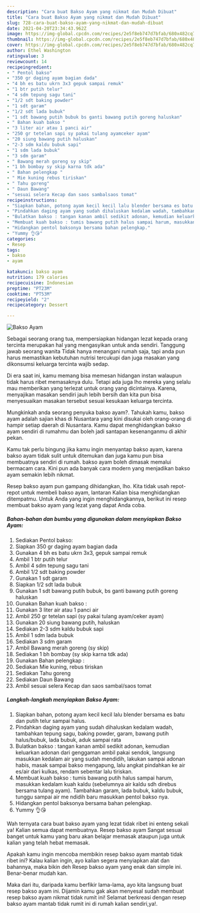 ```yaml
---
description: "Cara buat Bakso Ayam yang nikmat dan Mudah Dibuat"
title: "Cara buat Bakso Ayam yang nikmat dan Mudah Dibuat"
slug: 728-cara-buat-bakso-ayam-yang-nikmat-dan-mudah-dibuat
date: 2021-04-20T23:34:43.962Z
image: https://img-global.cpcdn.com/recipes/2e5f8eb747d7bfab/680x482cq70/bakso-ayam-foto-resep-utama.jpg
thumbnail: https://img-global.cpcdn.com/recipes/2e5f8eb747d7bfab/680x482cq70/bakso-ayam-foto-resep-utama.jpg
cover: https://img-global.cpcdn.com/recipes/2e5f8eb747d7bfab/680x482cq70/bakso-ayam-foto-resep-utama.jpg
author: Ethel Washington
ratingvalue: 3
reviewcount: 14
recipeingredient:
- " Pentol bakso"
- "350 gr daging ayam bagian dada"
- "4 bh es batu ukrn 3x3 gepuk sampai remuk"
- "1 btr putih telur"
- "4 sdm tepung sagu tani"
- "1/2 sdt baking powder"
- "1 sdt garam"
- "1/2 sdt lada bubuk"
- "1 sdt bawang putih bubuk bs ganti bawang putih goreng haluskan"
- " Bahan kuah bakso "
- "3 liter air atau 1 panci air"
- "250 gr tetelan sapi sy pakai tulang ayamceker ayam"
- "20 siung bawang putih haluskan"
- "2-3 sdm kaldu bubuk sapi"
- "1 sdm lada bubuk"
- "3 sdm garam"
- " Bawang merah goreng sy skip"
- "1 bh bombay sy skip karna tdk ada"
- " Bahan pelengkap "
- " Mie kuning rebus tiriskan"
- " Tahu goreng"
- " Daun Bawang"
- "sesuai selera Kecap dan saos sambalsaos tomat"
recipeinstructions:
- "Siapkan bahan, potong ayam kecil kecil lalu blender bersama es batu dan putih telur sampai halus."
- "Pindahkan daging ayam yang sudah dihaluskan kedalam wadah, tambahkan tepung sagu, baking powder, garam, bawang putih halus/bubuk, lada bubuk, aduk sampai rata"
- "Bulatkan bakso : tangan kanan ambil sedikit adonan, kemudian keluarkan adonan dari genggaman ambil pakai sendok, langsung masukkan kedalam air yang sudah mendidih, lakukan sampai adonan habis, masak sampai bakso mengapung, lalu angkat pindahkan ke air es/air dari kulkas, rendam sebentar lalu tiriskan."
- "Membuat kuah bakso : tumis bawang putih halus sampai harum, masukkan kedalam kuah kaldu (sebelumnya air kaldu sdh direbus bersama tulang ayam). Tambahkan garam, lada bubuk, kaldu bubuk, tunggu sampai air me ndidih baru masukkan pentol bakso nya."
- "Hidangkan pentol baksonya bersama bahan pelengkap."
- "Yummy 👌😘"
categories:
- Resep
tags:
- bakso
- ayam

katakunci: bakso ayam 
nutrition: 179 calories
recipecuisine: Indonesian
preptime: "PT23M"
cooktime: "PT53M"
recipeyield: "2"
recipecategory: Dessert

---
```



![Bakso Ayam](https://img-global.cpcdn.com/recipes/2e5f8eb747d7bfab/680x482cq70/bakso-ayam-foto-resep-utama.jpg)

Sebagai seorang orang tua, mempersiapkan hidangan lezat kepada orang tercinta merupakan hal yang mengasyikan untuk anda sendiri. Tanggung jawab seorang  wanita Tidak hanya menangani rumah saja, tapi anda pun harus memastikan kebutuhan nutrisi tercukupi dan juga masakan yang dikonsumsi keluarga tercinta wajib sedap.

Di era  saat ini, kamu memang bisa memesan hidangan instan walaupun tidak harus ribet memasaknya dulu. Tetapi ada juga lho mereka yang selalu mau memberikan yang terlezat untuk orang yang dicintainya. Karena, menyajikan masakan sendiri jauh lebih bersih dan kita pun bisa menyesuaikan masakan tersebut sesuai kesukaan keluarga tercinta. 



Mungkinkah anda seorang penyuka bakso ayam?. Tahukah kamu, bakso ayam adalah sajian khas di Nusantara yang kini disukai oleh orang-orang di hampir setiap daerah di Nusantara. Kamu dapat menghidangkan bakso ayam sendiri di rumahmu dan boleh jadi santapan kesenanganmu di akhir pekan.

Kamu tak perlu bingung jika kamu ingin menyantap bakso ayam, karena bakso ayam tidak sulit untuk ditemukan dan juga kamu pun bisa membuatnya sendiri di rumah. bakso ayam boleh dimasak memalui bermacam cara. Kini pun ada banyak cara modern yang menjadikan bakso ayam semakin lebih nikmat.

Resep bakso ayam pun gampang dihidangkan, lho. Kita tidak usah repot-repot untuk membeli bakso ayam, lantaran Kalian bisa menghidangkan ditempatmu. Untuk Anda yang ingin menghidangkannya, berikut ini resep membuat bakso ayam yang lezat yang dapat Anda coba.

<!--inarticleads1-->

##### Bahan-bahan dan bumbu yang digunakan dalam menyiapkan Bakso Ayam:

1. Sediakan  Pentol bakso:
1. Siapkan 350 gr daging ayam bagian dada
1. Gunakan 4 bh es batu ukrn 3x3, gepuk sampai remuk
1. Ambil 1 btr putih telur
1. Ambil 4 sdm tepung sagu tani
1. Ambil 1/2 sdt baking powder
1. Gunakan 1 sdt garam
1. Siapkan 1/2 sdt lada bubuk
1. Gunakan 1 sdt bawang putih bubuk, bs ganti bawang putih goreng haluskan
1. Gunakan  Bahan kuah bakso :
1. Gunakan 3 liter air atau 1 panci air
1. Ambil 250 gr tetelan sapi (sy pakai tulang ayam/ceker ayam)
1. Gunakan 20 siung bawang putih, haluskan
1. Sediakan 2-3 sdm kaldu bubuk sapi
1. Ambil 1 sdm lada bubuk
1. Sediakan 3 sdm garam
1. Ambil  Bawang merah goreng (sy skip)
1. Sediakan 1 bh bombay (sy skip karna tdk ada)
1. Gunakan  Bahan pelengkap :
1. Sediakan  Mie kuning, rebus tiriskan
1. Sediakan  Tahu goreng
1. Sediakan  Daun Bawang
1. Ambil sesuai selera Kecap dan saos sambal/saos tomat




<!--inarticleads2-->

##### Langkah-langkah menyiapkan Bakso Ayam:

1. Siapkan bahan, potong ayam kecil kecil lalu blender bersama es batu dan putih telur sampai halus.
1. Pindahkan daging ayam yang sudah dihaluskan kedalam wadah, tambahkan tepung sagu, baking powder, garam, bawang putih halus/bubuk, lada bubuk, aduk sampai rata
1. Bulatkan bakso : tangan kanan ambil sedikit adonan, kemudian keluarkan adonan dari genggaman ambil pakai sendok, langsung masukkan kedalam air yang sudah mendidih, lakukan sampai adonan habis, masak sampai bakso mengapung, lalu angkat pindahkan ke air es/air dari kulkas, rendam sebentar lalu tiriskan.
1. Membuat kuah bakso : tumis bawang putih halus sampai harum, masukkan kedalam kuah kaldu (sebelumnya air kaldu sdh direbus bersama tulang ayam). Tambahkan garam, lada bubuk, kaldu bubuk, tunggu sampai air me ndidih baru masukkan pentol bakso nya.
1. Hidangkan pentol baksonya bersama bahan pelengkap.
1. Yummy 👌😘




Wah ternyata cara buat bakso ayam yang lezat tidak ribet ini enteng sekali ya! Kalian semua dapat membuatnya. Resep bakso ayam Sangat sesuai banget untuk kamu yang baru akan belajar memasak ataupun juga untuk kalian yang telah hebat memasak.

Apakah kamu ingin mencoba membikin resep bakso ayam mantab tidak ribet ini? Kalau kalian ingin, ayo kalian segera menyiapkan alat dan bahannya, maka bikin deh Resep bakso ayam yang enak dan simple ini. Benar-benar mudah kan. 

Maka dari itu, daripada kamu berfikir lama-lama, ayo kita langsung buat resep bakso ayam ini. Dijamin kamu gak akan menyesal sudah membuat resep bakso ayam nikmat tidak rumit ini! Selamat berkreasi dengan resep bakso ayam mantab tidak rumit ini di rumah kalian sendiri,ya!.

